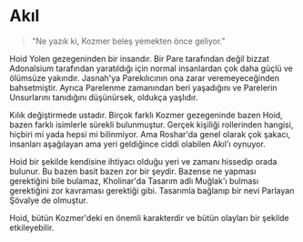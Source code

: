 # Akıl

> "Ne yazık ki, Kozmer beleş yemekten önce geliyor."

Hoid Yolen gezegeninden bir insandır. Bir Pare tarafından değil bizzat Adonalsium tarafından yaratıldığı için normal insanlardan çok daha güçlü ve ölümsüze yakındır. Jasnah'ya Parekılıcının ona zarar veremeyeceğinden bahsetmiştir. Ayrıca Parelenme zamanından beri yaşadığını ve Parelerin Unsurlarını tanıdığını düşünürsek, oldukça yaşlıdır. 

Kılık değiştirmede ustadır. Birçok farklı Kozmer gezegeninde bazen Hoid, bazen farklı isimlerle sürekli bulunmuştur. Gerçek kişiliği rollerinden hangisi, hiçbiri mi yada hepsi mi bilinmiyor. Ama Roshar'da genel olarak çok şakacı, insanları aşağılayan ama yeri geldiğince ciddi olabilen Akıl'ı oynuyor. 

Hoid bir şekilde kendisine ihtiyacı olduğu yeri ve zamanı hissedip orada bulunur. Bu bazen basit bazen zor bir şeydir. Bazense ne yapması gerektiğini bile bulamaz, Kholinar'da Tasarım adlı Muğlak'ı bulması gerektiğini zor kavraması gerektiği gibi. Tasarımla bağlanıp bir nevi Parlayan Şövalye de olmuştur. 

Hoid, bütün Kozmer'deki en önemli karakterdir ve bütün olayları bir şekilde etkileyebilir.
